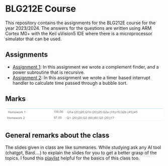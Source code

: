 # BLG212E Course

This repository contains the assignments for the BLG212E course for the year 2023/2024. The answers for the questions are written using ARM Cortex M0+ with the Keil uVision5 IDE where there is a microprocessor simulator that can be used.
## Assignments

- [Assignment 1](./assignment_1): In this assignment we wrote a complement finder, and a power subroutine that is recursive.
- [Assignment 2](./assignment_2): In this assignment we wrote a timer based interrupt handler to calculate time passed through a bubble sort.

## Marks

![Marks](./Marks.jpg)

## General remarks about the class

The slides given in class are like summaries. While studying ask any AI tool (chatgpt, Bard....) to explain the slides for you to get a better grasp of the topics. I found this [playlist](https://www.youtube.com/watch?v=w35mevvdQbI&list=PLvkMefp2ClcYfqKImpN2CWRzgO5kt4f6o) helpful for the basics of this class too.
